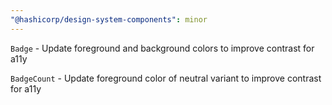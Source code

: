 ```yaml
---
"@hashicorp/design-system-components": minor
---
```


`Badge` - Update foreground and background colors to improve contrast for a11y


`BadgeCount` - Update foreground color of neutral variant to improve contrast for a11y
